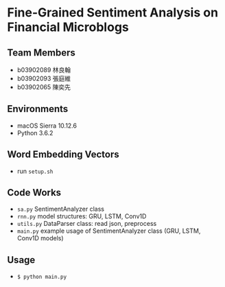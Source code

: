 # Fine-Grained Sentiment Analysis on Financial Microblogs

## Team Members
* b03902089 林良翰
* b03902093 張庭維
* b03902065 陳奕先

## Environments
* macOS Sierra 10.12.6
* Python 3.6.2

## Word Embedding Vectors
* run `setup.sh`

## Code Works
* `sa.py` SentimentAnalyzer class
* `rnn.py` model structures: GRU, LSTM, Conv1D
* `utils.py` DataParser class: read json, preprocess
* `main.py` example usage of SentimentAnalyzer class (GRU, LSTM, Conv1D models)

## Usage
* `$ python main.py`

